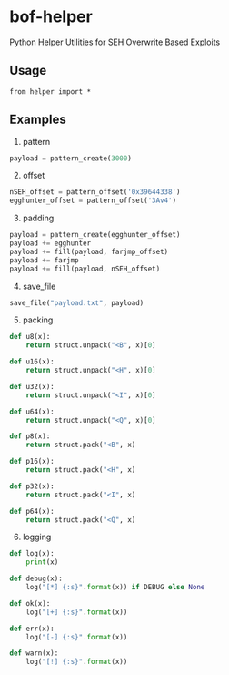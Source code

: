 # bof-helper
Python Helper Utilities for SEH Overwrite Based Exploits

## Usage
`from helper import *`

## Examples

1. pattern

```py
payload = pattern_create(3000)
```

2. offset

```py
nSEH_offset = pattern_offset('0x39644338')
egghunter_offset = pattern_offset('3Av4')
```

3. padding

```py
payload = pattern_create(egghunter_offset)
payload += egghunter
payload += fill(payload, farjmp_offset)
payload += farjmp
payload += fill(payload, nSEH_offset)
```

4. save_file

```py
save_file("payload.txt", payload)
```

5. packing

```py
def u8(x):
    return struct.unpack("<B", x)[0]

def u16(x):
    return struct.unpack("<H", x)[0]

def u32(x):
    return struct.unpack("<I", x)[0]

def u64(x):
    return struct.unpack("<Q", x)[0]

def p8(x):
    return struct.pack("<B", x)

def p16(x):
    return struct.pack("<H", x)

def p32(x):
    return struct.pack("<I", x)

def p64(x):
    return struct.pack("<Q", x)
```

6. logging

```py
def log(x):
    print(x)

def debug(x):
    log("[*] {:s}".format(x)) if DEBUG else None

def ok(x):
    log("[+] {:s}".format(x))

def err(x):
    log("[-] {:s}".format(x))

def warn(x):
    log("[!] {:s}".format(x))
```

